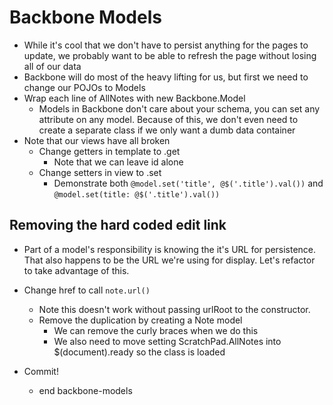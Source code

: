 Backbone Models
==

- While it's cool that we don't have to persist anything for the pages to
  update, we probably want to be able to refresh the page without losing all of
  our data
- Backbone will do most of the heavy lifting for us, but first we need to change
  our POJOs to Models
- Wrap each line of AllNotes with new Backbone.Model
  - Models in Backbone don't care about your schema, you can set any attribute
    on any model. Because of this, we don't even need to create a separate class
    if we only want a dumb data container
- Note that our views have all broken
  - Change getters in template to .get
    - Note that we can leave id alone
  - Change setters in view to .set
    - Demonstrate both `@model.set('title', @$('.title').val())` and
      `@model.set(title: @$('.title').val())`

Removing the hard coded edit link
--

- Part of a model's responsibility is knowing the it's URL for persistence. That
  also happens to be the URL we're using for display. Let's refactor to take
  advantage of this.
- Change href to call `note.url()`
  - Note this doesn't work without passing urlRoot to the constructor.
  - Remove the duplication by creating a Note model
    - We can remove the curly braces when we do this
    - We also need to move setting ScratchPad.AllNotes into $(document).ready so
      the class is loaded

- Commit!
  - end backbone-models
